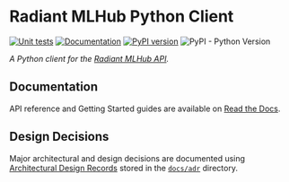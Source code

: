 # Radiant MLHub Python Client

[![Unit tests](https://github.com/radiantearth/radiant-mlhub/workflows/Unit%20tests/badge.svg)](https://github.com/radiantearth/radiant-mlhub/actions)
[![Documentation](https://readthedocs.org/projects/radiant-mlhub/badge/)](https://radiant-mlhub.readthedocs.io/en/latest/)
[![PyPI version](https://badge.fury.io/py/radiant-mlhub.svg)](https://pypi.org/project/radiant-mlhub/)
![PyPI - Python Version](https://img.shields.io/pypi/pyversions/radiant-mlhub)

*A Python client for the [Radiant MLHub API](https://mlhub.earth/).*

## Documentation

API reference and Getting Started guides are available on [Read the Docs](https://radiant-mlhub.readthedocs.io/en/latest/).

## Design Decisions

Major architectural and design decisions are documented using [Architectural Design Records](https://cognitect.com/blog/2011/11/15/documenting-architecture-decisions) stored in the [`docs/adr`](./docs/adr) directory.

